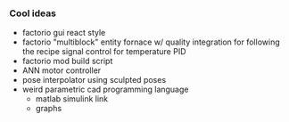 ### Cool ideas

- factorio gui react style
- factorio "multiblock" entity fornace w/ quality integration for following the recipe signal control for temperature PID
- factorio mod build script
- ANN motor controller
- pose interpolator using sculpted poses
- weird parametric cad programming language
  - matlab simulink link
  - graphs
